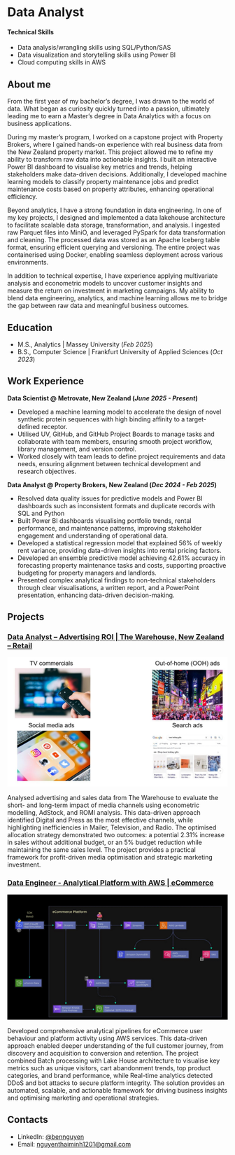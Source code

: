 # Data Analyst

#### Technical Skills
- Data analysis/wrangling skills using SQL/Python/SAS
- Data visualization and storytelling skills using Power BI
- Cloud computing skills in AWS

## About me
From the first year of my bachelor’s degree, I was drawn to the world of data. What began as curiosity quickly turned into a passion, ultimately leading me to earn a Master’s degree in Data Analytics with a focus on business applications.

During my master’s program, I worked on a capstone project with Property Brokers, where I gained hands-on experience with real business data from the New Zealand property market. This project allowed me to refine my ability to transform raw data into actionable insights. I built an interactive Power BI dashboard to visualise key metrics and trends, helping stakeholders make data-driven decisions. Additionally, I developed machine learning models to classify property maintenance jobs and predict maintenance costs based on property attributes, enhancing operational efficiency.

Beyond analytics, I have a strong foundation in data engineering. In one of my key projects, I designed and implemented a data lakehouse architecture to facilitate scalable data storage, transformation, and analysis. I ingested raw Parquet files into MiniO, and leveraged PySpark for data transformation and cleaning. The processed data was stored as an Apache Iceberg table format, ensuring efficient querying and versioning. The entire project was containerised using Docker, enabling seamless deployment across various environments.

In addition to technical expertise, I have experience applying multivariate analysis and econometric models to uncover customer insights and measure the return on investment in marketing campaigns. My ability to blend data engineering, analytics, and machine learning allows me to bridge the gap between raw data and meaningful business outcomes.

## Education							       		
- M.S., Analytics	| Massey University (_Feb 2025_)	 			        		
- B.S., Computer Science | Frankfurt University of Applied Sciences (_Oct 2023_)

## Work Experience
**Data Scientist @ Metrovate, New Zealand (_June 2025 - Present_)**
- Developed a machine learning model to accelerate the design of novel synthetic protein sequences with high binding affinity to a target-defined receptor.
- Utilised UV, GitHub, and GitHub Project Boards to manage tasks and collaborate with team members, ensuring smooth project workflow, library management, and version control.
- Worked closely with team leads to define project requirements and data needs, ensuring alignment between technical development and research objectives.

**Data Analyst @ Property Brokers, New Zealand (_Dec 2024 - Feb 2025_)**
- Resolved data quality issues for predictive models and Power BI dashboards such as inconsistent formats and duplicate records with SQL and Python
- Built Power BI dashboards visualising portfolio trends, rental performance, and maintenance patterns, improving stakeholder engagement and understanding of operational data.
- Developed a statistical regression model that explained 56% of weekly rent variance, providing data-driven insights into rental pricing factors.
- Developed an ensemble predictive model achieving 42.61% accuracy in forecasting property maintenance tasks and costs, supporting proactive budgeting for property managers and landlords.
- Presented complex analytical findings to non-technical stakeholders through clear visualisations, a written report, and a PowerPoint presentation, enhancing data-driven decision-making.

## Projects
### [Data Analyst – Advertising ROI | The Warehouse, New Zealand – Retail](https://github.com/benminh121/thewarehouse_romi)

![Media Mix Modelling](images/projects/project_mixmodel.jpg)

Analysed advertising and sales data from The Warehouse to evaluate the short- and long-term impact of media channels using econometric modelling, AdStock, and ROMI analysis. This data-driven approach identified Digital and Press as the most effective channels, while highlighting inefficiencies in Mailer, Television, and Radio. The optimised allocation strategy demonstrated two outcomes: a potential 2.31% increase in sales without additional budget, or an 5% budget reduction while maintaining the same sales level. The project provides a practical framework for profit-driven media optimisation and strategic marketing investment.

### [Data Engineer - Analytical Platform with AWS | eCommerce](https://github.com/benminh121/ecommAWS)

![img](images/projects/project_aws.png)

Developed comprehensive analytical pipelines for eCommerce user behaviour and platform activity using AWS services. This data-driven approach enabled deeper understanding of the full customer journey, from discovery and acquisition to conversion and retention. The project combined Batch processing with Lake House architecture to visualise key metrics such as unique visitors, cart abandonment trends, top product categories, and brand performance, while Real-time analytics detected DDoS and bot attacks to secure platform integrity. The solution provides an automated, scalable, and actionable framework for driving business insights and optimising marketing and operational strategies.

## Contacts
- LinkedIn: [@bennguyen](https://www.linkedin.com/in/bennguyen1201/)
- Email: nguyenthaiminh1201@gmail.com
